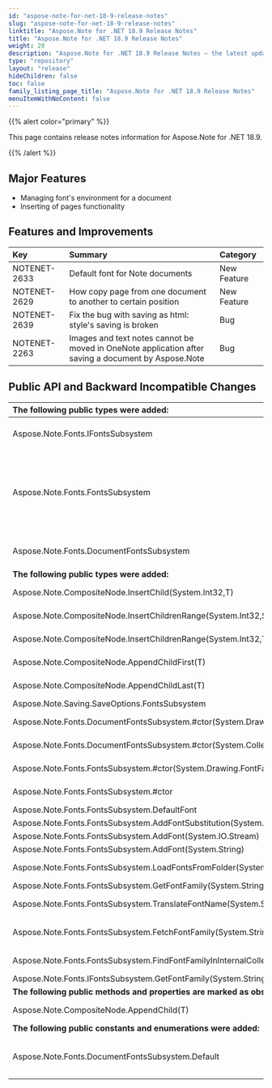 ```yaml
---
id: "aspose-note-for-net-18-9-release-notes"
slug: "aspose-note-for-net-18-9-release-notes"
linktitle: "Aspose.Note for .NET 18.9 Release Notes"
title: "Aspose.Note for .NET 18.9 Release Notes"
weight: 20
description: "Aspose.Note for .NET 18.9 Release Notes – the latest updates and fixes."
type: "repository"
layout: "release"
hideChildren: false
toc: false
family_listing_page_title: "Aspose.Note for .NET 18.9 Release Notes"
menuItemWithNoContent: false
---
```


{{% alert color="primary" %}} 

This page contains release notes information for Aspose.Note for .NET 18.9.

{{% /alert %}} 

## **Major Features**
- Managing font's environment for a document
- Inserting of pages functionality
## **Features and Improvements**


|**Key**|**Summary**|**Category**|
| :- | :- | :- |
|NOTENET-2633|Default font for Note documents|New Feature|
|NOTENET-2629|How copy page from one document to another to certain position|New Feature|
|NOTENET-2639|Fix the bug with saving as html: style's saving is broken|Bug|
|NOTENET-2263|Images and text notes cannot be moved in OneNote application after saving a document by Aspose.Note|Bug|
## **Public API and Backward Incompatible Changes**


|**The following public types were added:**|**Description**|
| :- | :- |
|Aspose.Note.Fonts.IFontsSubsystem|Implement this interface if you want to control how Aspose.Note retrieves fonts when saving a document.|
|Aspose.Note.Fonts.FontsSubsystem|Base class implementing Aspose.Note.Fonts.IFontsSubsystem interface. Provides functionality for default font and font's substitutions. Override Aspose.Note.Fonts.FontsSubsystem.FetchFontFamily protected member function in a derived class to implement logic for retrieving of System.Drawing.FontFamily object.|
|Aspose.Note.Fonts.DocumentFontsSubsystem|Simple implementation of Aspose.Note.Fonts.FontsSubsystem. Retrieves System.Drawing.FontFamily object from OS.|
|**The following public types were added:**|**Description**|
|Aspose.Note.CompositeNode<T>.InsertChild(System.Int32,T)|Inserts the node to the specified position in the list of child nodes for this node.|
|Aspose.Note.CompositeNode<T>.InsertChildrenRange(System.Int32,System.Collections.Generic.IEnumerable<T>)|Inserts the node's sequence starting from specified position in the list of child nodes for this node.|
|Aspose.Note.CompositeNode<T>.InsertChildrenRange(System.Int32,T[])|Inserts the node's sequence starting from specified position in the list of child nodes for this node.|
|Aspose.Note.CompositeNode<T>.AppendChildFirst(T)|Adds the node to the front of the list of child nodes for this node.|
|Aspose.Note.CompositeNode<T>.AppendChildLast(T)|Adds the node to the end of the list of child nodes for this node.|
|Aspose.Note.Saving.SaveOptions.FontsSubsystem|Gets or sets font's settings to be used while saving|
|Aspose.Note.Fonts.DocumentFontsSubsystem.#ctor(System.Drawing.FontFamily,System.Collections.Generic.Dictionary{System.String,System.String})|Initializes a new instance of the DocumentFontsSubsystem class.|
|Aspose.Note.Fonts.DocumentFontsSubsystem.#ctor(System.Collections.Generic.Dictionary{System.String,System.String})|Initializes a new instance of the DocumentFontsSubsystem class.|
|Aspose.Note.Fonts.FontsSubsystem.#ctor(System.Drawing.FontFamily,System.Collections.Generic.Dictionary{System.String,System.String})|Initializes a new instance of the FontsSubsystem class. |
|Aspose.Note.Fonts.FontsSubsystem.#ctor|Initializes a new instance of the FontsSubsystem class. |
|Aspose.Note.Fonts.FontsSubsystem.DefaultFont|Gets or sets default font.|
|Aspose.Note.Fonts.FontsSubsystem.AddFontSubstitution(System.String,System.String)|Adds font substitution.|
|Aspose.Note.Fonts.FontsSubsystem.AddFont(System.IO.Stream)|Add the font.|
|Aspose.Note.Fonts.FontsSubsystem.AddFont(System.String)|Add the font.|
|Aspose.Note.Fonts.FontsSubsystem.LoadFontsFromFolder(System.String)|Loads all TrueType fonts from specified folder to internal collection.|
|Aspose.Note.Fonts.FontsSubsystem.GetFontFamily(System.String)|Gets specified font family.|
|Aspose.Note.Fonts.FontsSubsystem.TranslateFontName(System.String)|Tries to translate font name to its substitution via internal table.|
|Aspose.Note.Fonts.FontsSubsystem.FetchFontFamily(System.String)|Override this protected member function in a derived class to implement logic for retrieving of System.Drawing.FontFamily object.|
|Aspose.Note.Fonts.FontsSubsystem.FindFontFamilyInInternalCollection(System.String)|Tries to find font family in internal collection of GDI fonts.|
|Aspose.Note.Fonts.IFontsSubsystem.GetFontFamily(System.String)|Gets specified font family.|
|**The following public methods and properties are marked as obsolete:**|**Description**|
|Aspose.Note.CompositeNode<T>.AppendChild(T)|Adds the node to the end of the list of child nodes for this node.|
|**The following public constants and enumerations were added:**|**Description**|
|Aspose.Note.Fonts.DocumentFontsSubsystem.Default|Default static instance of DocumentFontsSubsystem. It is used in case when Aspose.Note.Saving.SaveOptions.FontsSubsystem field is not set.|



